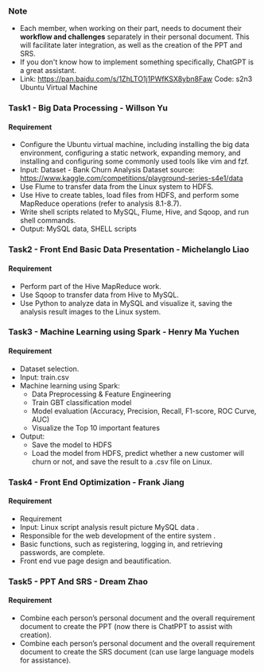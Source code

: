 ### Note

- Each member, when working on their part, needs to document their **workflow and challenges** separately in their personal document. This will facilitate later integration, as well as the creation of the PPT and SRS.
- If you don't know how to implement something specifically, ChatGPT is a great assistant.
- Link: https://pan.baidu.com/s/1ZhLTO1j1PWfKSX8ybn8Faw Code: s2n3 Ubuntu Virtual Machine

### Task1 - Big Data Processing - Willson Yu

#### Requirement

- Configure the Ubuntu virtual machine, including installing the big data environment, configuring a static network, expanding memory, and installing and configuring some commonly used tools like vim and fzf.
- Input: Dataset - Bank Churn Analysis Dataset source: https://www.kaggle.com/competitions/playground-series-s4e1/data
- Use Flume to transfer data from the Linux system to HDFS.
- Use Hive to create tables, load files from HDFS, and perform some MapReduce operations (refer to analysis 8.1-8.7).
- Write shell scripts related to MySQL, Flume, Hive, and Sqoop, and run shell commands.
- Output: MySQL data, SHELL scripts

### Task2 - Front End Basic Data Presentation - Michelanglo Liao

#### Requirement

- Perform part of the Hive MapReduce work.
- Use Sqoop to transfer data from Hive to MySQL.
- Use Python to analyze data in MySQL and visualize it, saving the analysis result images to the Linux system.

### Task3 - Machine Learning using Spark - Henry Ma Yuchen

#### Requirement

- Dataset selection.
- Input: train.csv
- Machine learning using Spark:
  - Data Preprocessing & Feature Engineering
  - Train GBT classification model
  - Model evaluation (Accuracy, Precision, Recall, F1-score, ROC Curve, AUC)
  - Visualize the Top 10 important features
- Output:
  - Save the model to HDFS
  - Load the model from HDFS, predict whether a new customer will churn or not, and save the result to a .csv file on Linux.

### Task4 - Front End Optimization - Frank Jiang

#### Requirement

+ Requirement
+ Input: Linux script analysis result picture MySQL data .
+ Responsible for the web development of the entire system .
+ Basic functions, such as registering, logging in, and retrieving passwords, are complete.
+ Front end vue page design and beautification.

### Task5 - PPT And SRS - Dream Zhao

#### Requirement

- Combine each person’s personal document and the overall requirement document to create the PPT (now there is ChatPPT to assist with creation).
- Combine each person’s personal document and the overall requirement document to create the SRS document (can use large language models for assistance).
